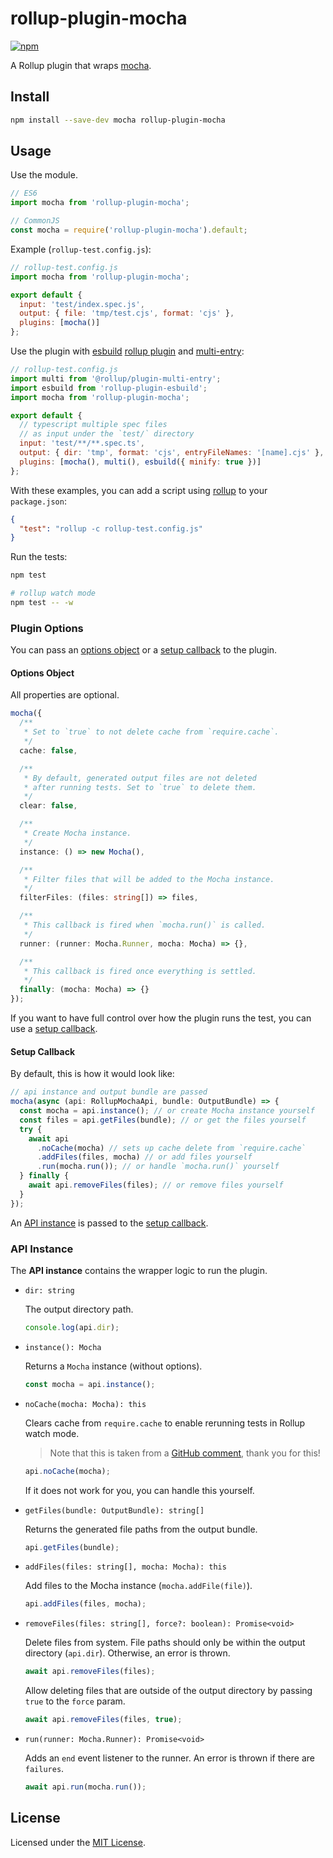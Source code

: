 # rollup-plugin-mocha

[![npm](https://img.shields.io/npm/v/rollup-plugin-mocha.svg)](https://www.npmjs.com/package/rollup-plugin-mocha)

A Rollup plugin that wraps [mocha](https://github.com/mochajs/mocha).

## Install

```sh
npm install --save-dev mocha rollup-plugin-mocha
```

## Usage

Use the module.

```javascript
// ES6
import mocha from 'rollup-plugin-mocha';

// CommonJS
const mocha = require('rollup-plugin-mocha').default;
```

Example (`rollup-test.config.js`):

```javascript
// rollup-test.config.js
import mocha from 'rollup-plugin-mocha';

export default {
  input: 'test/index.spec.js',
  output: { file: 'tmp/test.cjs', format: 'cjs' },
  plugins: [mocha()]
};
```

Use the plugin with [esbuild](https://github.com/evanw/esbuild) [rollup plugin](https://github.com/egoist/rollup-plugin-esbuild) and [multi-entry](https://github.com/rollup/plugins/tree/master/packages/multi-entry):

```javascript
// rollup-test.config.js
import multi from '@rollup/plugin-multi-entry';
import esbuild from 'rollup-plugin-esbuild';
import mocha from 'rollup-plugin-mocha';

export default {
  // typescript multiple spec files
  // as input under the `test/` directory
  input: 'test/**/**.spec.ts',
  output: { dir: 'tmp', format: 'cjs', entryFileNames: '[name].cjs' },
  plugins: [mocha(), multi(), esbuild({ minify: true })]
};
```

With these examples, you can add a script using [rollup](https://github.com/rollup/rollup) to your `package.json`:

```json
{
  "test": "rollup -c rollup-test.config.js"
}
```

Run the tests:

```sh
npm test

# rollup watch mode
npm test -- -w
```

### Plugin Options

You can pass an [options object](#options-object) or a [setup callback](#setup-callback) to the plugin.

#### Options Object

All properties are optional.

```typescript
mocha({
  /**
   * Set to `true` to not delete cache from `require.cache`.
   */
  cache: false,

  /**
   * By default, generated output files are not deleted
   * after running tests. Set to `true` to delete them.
   */
  clear: false,

  /**
   * Create Mocha instance.
   */
  instance: () => new Mocha(),

  /**
   * Filter files that will be added to the Mocha instance.
   */
  filterFiles: (files: string[]) => files,

  /**
   * This callback is fired when `mocha.run()` is called.
   */
  runner: (runner: Mocha.Runner, mocha: Mocha) => {},

  /**
   * This callback is fired once everything is settled.
   */
  finally: (mocha: Mocha) => {}
});
```

If you want to have full control over how the plugin runs the test, you can use a [setup callback](#setup-callback).

#### Setup Callback

By default, this is how it would look like:

```typescript
// api instance and output bundle are passed
mocha(async (api: RollupMochaApi, bundle: OutputBundle) => {
  const mocha = api.instance(); // or create Mocha instance yourself
  const files = api.getFiles(bundle); // or get the files yourself
  try {
    await api
      .noCache(mocha) // sets up cache delete from `require.cache`
      .addFiles(files, mocha) // or add files yourself
      .run(mocha.run()); // or handle `mocha.run()` yourself
  } finally {
    await api.removeFiles(files); // or remove files yourself
  }
});
```

An [API instance](#api-instance) is passed to the [setup callback](#setup-callback).

### API Instance

The **API instance** contains the wrapper logic to run the plugin.

- `dir: string`

  The output directory path.

  ```javascript
  console.log(api.dir);
  ```

- `instance(): Mocha`

  Returns a `Mocha` instance (without options).

  ```javascript
  const mocha = api.instance();
  ```

- `noCache(mocha: Mocha): this`

  Clears cache from `require.cache` to enable rerunning tests in Rollup watch mode.

  > Note that this is taken from a [GitHub comment](https://github.com/mochajs/mocha/issues/995#issuecomment-365441585), thank you for this!

  ```javascript
  api.noCache(mocha);
  ```

  If it does not work for you, you can handle this yourself.

- `getFiles(bundle: OutputBundle): string[]`

  Returns the generated file paths from the output bundle.

  ```javascript
  api.getFiles(bundle);
  ```

- `addFiles(files: string[], mocha: Mocha): this`

  Add files to the Mocha instance (`mocha.addFile(file)`).

  ```javascript
  api.addFiles(files, mocha);
  ```

- `removeFiles(files: string[], force?: boolean): Promise<void>`

  Delete files from system. File paths should only be within the output directory (`api.dir`). Otherwise, an error is thrown.

  ```javascript
  await api.removeFiles(files);
  ```

  Allow deleting files that are outside of the output directory by passing `true` to the `force` param.

  ```javascript
  await api.removeFiles(files, true);
  ```

- `run(runner: Mocha.Runner): Promise<void>`

  Adds an `end` event listener to the runner. An error is thrown if there are `failures`.

  ```javascript
  await api.run(mocha.run());
  ```

## License

Licensed under the [MIT License](LICENSE).
